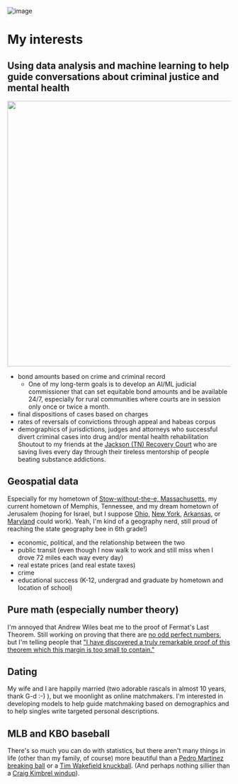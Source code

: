 ![image](https://user-images.githubusercontent.com/108274551/224436649-d99e4672-8325-46fc-b78c-1727750dd808.png)

# My interests
## Using data analysis and machine learning to help guide conversations about criminal justice and mental health

<img src="https://user-images.githubusercontent.com/108274551/224438014-dcebfc2a-3334-4804-93d3-bf730e8b2068.png" width="600">

* bond amounts based on crime and criminal record
    * One of my long-term goals is to develop an AI/ML judicial commissioner that can set equitable bond amounts and be available 24/7, especially for rural communities where courts are in session only once or twice a month.
* final dispositions of cases based on charges
* rates of reversals of convictions through appeal and habeas corpus
* demographics of jurisdictions, judges and attorneys who successful divert criminal cases into drug and/or mental health rehabilitation 
Shoutout to my friends at the [Jackson (TN) Recovery Court](https://www.jacksontn.gov/government/departments/city_court/recovery_court) who are saving lives every day through their tireless mentorship of people beating substance addictions. 

## Geospatial data 
Especially for my hometown of [Stow-without-the-e, Massachusetts](https://www.stow-ma.gov/), my current hometown of Memphis, Tennessee, and my dream hometown of Jerusalem (hoping for Israel, but I suppose [Ohio](https://en.wikipedia.org/wiki/Jerusalem,_Ohio), [New York](https://en.wikipedia.org/wiki/Jerusalem,_New_York), [Arkansas](https://en.wikipedia.org/wiki/Jerusalem,_Arkansas), or [Maryland](https://en.wikipedia.org/w/index.php?title=Jerusalem,_Maryland&oldformat=true) could work).  Yeah, I'm kind of a geography nerd, still proud of reaching the state geography bee in 6th grade!)

* economic, political, and the relationship between the two 
* public transit (even though I now walk to work and still miss when I drove 72 miles each way every day)
* real estate prices (and real estate taxes) 
* crime
* educational success (K-12, undergrad and graduate by hometown and location of school)

## Pure math (especially number theory)
I'm annoyed that Andrew Wiles beat me to the proof of Fermat's Last Theorem.  Still working on proving that there are [no odd perfect numbers](https://en.wikipedia.org/wiki/Perfect_number), but I'm telling people that ["I have discovered a truly remarkable proof of this theorem which this margin is too small to contain."](https://en.wikiquote.org/wiki/Pierre_de_Fermat) 

## Dating  
My wife and I are happily married (two adorable rascals in almost 10 years, thank G-d :-) ), but we moonlight as online matchmakers.  I'm interested in developing models to help guide matchmaking based on demographics and to help singles write targeted personal descriptions.

## MLB and KBO baseball 
There's so much you can do with statistics, but there aren't many things in life (other than my family, of course) more beautiful than a [Pedro Martinez breaking ball](https://www.youtube.com/watch?v=6hq5jfMuSS8) or a [Tim Wakefield knuckball](https://www.youtube.com/watch?v=_j8Nemg9fAM).  (And perhaps nothing sillier than a [Craig Kimbrel windup](https://www.youtube.com/watch?v=T80GETwzqqM)).

